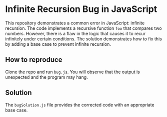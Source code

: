 # Infinite Recursion Bug in JavaScript

This repository demonstrates a common error in JavaScript: infinite recursion. The code implements a recursive function `foo` that compares two numbers. However, there is a flaw in the logic that causes it to recur infinitely under certain conditions.  The solution demonstrates how to fix this by adding a base case to prevent infinite recursion.

## How to reproduce

Clone the repo and run `bug.js`. You will observe that the output is unexpected and the program may hang.

## Solution

The `bugSolution.js` file provides the corrected code with an appropriate base case.